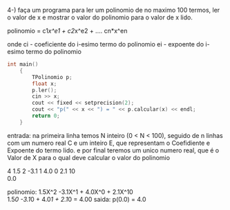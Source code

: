 4-) faça um programa para ler um polinomio de no maximo 100 termos, ler o valor de x e mostrar 
o valor do polinomio para o valor de x lido.

polinomio = c1*x^e1 + c2*x^e2 + .... cn*x^en

onde ci - coeficiente do i-esimo termo do polinomio
ei - expoente do i-esimo termo do polinomio

```c++
int main()
    {
        TPolinomio p;
        float x;
        p.ler();
        cin >> x;
        cout << fixed << setprecision(2);
        cout << "p(" << x << ") = " << p.calcular(x) << endl;
        return 0;
    }
```
entrada: na primeira linha temos N inteiro (0 < N < 100), seguido de n linhas com um numero real C e um inteiro E, que 
representam o Coefidiente e Expoente do termo lido. e por final teremos um unico numero real, que é o Valor de X
para o qual deve calcular o valor do polinomio

4
1.5 2
-3.1 1
4.0 0
2.1 10        
0.0

polinomio:  1.5X^2 -3.1X^1 + 4.0X^0 + 2.1X^10   
            1.5*0 -3.1*0 + 4.0*1 + 2.1*0 = 4.00 
saida: p(0.0) = 4.0 
